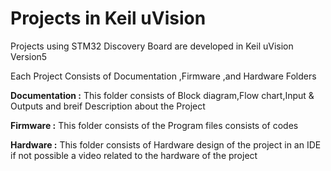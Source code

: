 # Projects in Keil uVision
Projects using STM32 Discovery Board are developed in Keil uVision Version5

Each Project Consists of Documentation ,Firmware ,and Hardware Folders

__Documentation :__ This folder consists of Block diagram,Flow chart,Input & Outputs and breif Description about the Project

__Firmware :__ This folder consists of the Program files consists of codes 

__Hardware :__ This folder consists of Hardware design of the project in an IDE if not possible a video related to the hardware of the project
